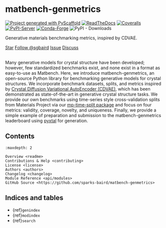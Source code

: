 # matbench-genmetrics

[![Project generated with PyScaffold](https://img.shields.io/badge/-PyScaffold-005CA0?logo=pyscaffold)](https://pyscaffold.org/)
[![ReadTheDocs](https://readthedocs.org/projects/matbench-genmetrics/badge/?version=latest)](https://matbench-genmetrics.readthedocs.io/en/stable/)
[![Coveralls](https://img.shields.io/coveralls/github/sparks-baird/matbench-genmetrics/main.svg)](https://coveralls.io/r/sparks-baird/matbench-genmetrics)
[![PyPI-Server](https://img.shields.io/pypi/v/matbench-genmetrics.svg)](https://pypi.org/project/matbench-genmetrics/)
[![Conda-Forge](https://img.shields.io/conda/vn/conda-forge/matbench-genmetrics.svg)](https://anaconda.org/conda-forge/matbench-genmetrics)
![PyPI - Downloads](https://img.shields.io/pypi/dm/matbench-genmetrics)

Generative materials benchmarking metrics, inspired by CDVAE.

<a class="github-button" href="https://github.com/sparks-baird/matbench-genmetrics"
data-icon="octicon-star" data-size="large" data-show-count="true" aria-label="Star
sparks-baird/matbench-genmetrics on GitHub">Star</a>
<a class="github-button"
href="https://github.com/sgbaird" data-size="large" data-show-count="true"
aria-label="Follow @sgbaird on GitHub">Follow @sgbaird</a>
<a class="github-button" href="https://github.com/sparks-baird/matbench-genmetrics/issues"
data-icon="octicon-issue-opened" data-size="large" data-show-count="true"
aria-label="Issue sparks-baird/matbench-genmetrics on GitHub">Issue</a>
<a class="github-button" href="https://github.com/sparks-baird/matbench-genmetrics/discussions" data-icon="octicon-comment-discussion" data-size="large" aria-label="Discuss sparks-baird/matbench-genmetrics on GitHub">Discuss</a>
<br><br>

Many generative models for crystal structure have been developed; however, few
standardized benchmarks exist, and none exist in a format as easy-to-use as Matbench.
Here, we introduce  matbench-genmetrics, an open-source Python library for benchmarking
generative models for crystal structures. We incorporate benchmark datasets, splits, and
metrics inspired by [Crystal Diffusion Variational AutoEncoder (CDVAE)](https://github.com/txie-93/cdvae), which has been
demonstrated as state-of-the-art in generative crystal structure tasks. We
provide our own benchmarks using time-series style cross-validation splits from
Materials Project via our [mp-time-split package](https://mp-time-split.readthedocs.io/en/latest/) and focus on four metrics: validity,
coverage, novelty, and uniqueness. Finally, we provide a simple example of preparation
and submission to the  matbench-genmetrics leaderboard using [pyxtal](https://pyxtal.readthedocs.io/en/latest/) for generation.

## Contents

```{toctree}
:maxdepth: 2

Overview <readme>
Contributions & Help <contributing>
License <license>
Authors <authors>
Changelog <changelog>
Module Reference <api/modules>
GitHub Source <https://github.com/sparks-baird/matbench-genmetrics>
```

## Indices and tables

* {ref}`genindex`
* {ref}`modindex`
* {ref}`search`

[Sphinx]: http://www.sphinx-doc.org/
[Markdown]: https://daringfireball.net/projects/markdown/
[reStructuredText]: http://www.sphinx-doc.org/en/master/usage/restructuredtext/basics.html
[MyST]: https://myst-parser.readthedocs.io/en/latest/

<script async defer src="https://buttons.github.io/buttons.js"></script>
